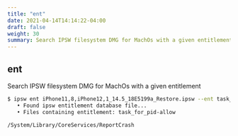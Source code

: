 ```yaml
---
title: "ent"
date: 2021-04-14T14:14:22-04:00
draft: false
weight: 30
summary: Search IPSW filesystem DMG for MachOs with a given entitlement.
---
```


## **ent**

Search IPSW filesystem DMG for MachOs with a given entitlement

```bash
$ ipsw ent iPhone11,8,iPhone12,1_14.5_18E5199a_Restore.ipsw --ent task_for_pid-allow 
   • Found ipsw entitlement database file...
   • Files containing entitlement: task_for_pid-allow

/System/Library/CoreServices/ReportCrash   
```
